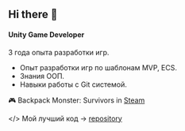 ## Hi there 👋
#### Unity Game Developer
3 года опыта разработки игр.

- Опыт разработки игр по шаблонам MVP, ECS.
- Знания ООП.
- Навыки работы с Git системой.

🎮 Backpack Monster: Survivors in [Steam](https://store.steampowered.com/app/2869480/Backpack_Monsters_Survivors/)

</> Мой лучший код -> [repository](https://github.com/neosab3r/test-task-top-view-shooter)
